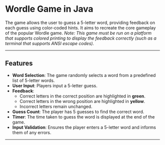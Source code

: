 # Wordle Game in Java  
The game allows the user to guess a 5-letter word, providing feedback on each guess using color-coded hints. It aims to recreate the core gameplay of the popular Wordle game.
*Note: This game must be run on a platform that supports colored printing to display the feedback correctly (such as a terminal that supports ANSI escape codes).*

---

## Features

- **Word Selection**: The game randomly selects a word from a predefined list of 5-letter words.
- **User Input**: Players input a 5-letter guess.
- **Feedback**: 
  - Correct letters in the correct position are highlighted in **green**.
  - Correct letters in the wrong position are highlighted in **yellow**.
  - Incorrect letters remain unchanged.
- **Guess Count**: The player has 5 guesses to find the correct word.
- **Timer**: The time taken to guess the word is displayed at the end of the game.
- **Input Validation**: Ensures the player enters a 5-letter word and informs them of any errors.

---
